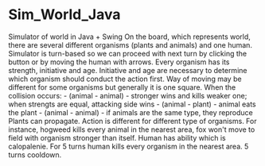 # Sim_World_Java
Simulator of world in Java + Swing
On the board, which represents world, there are several different organisms (plants and animals) and one human. Simulator is turn-based so we can proceed with next turn by clicking the button or by moving the human with arrows.
Every organism has its strength, initiative and age. Initiative and age are necessary to determine which organism should conduct the action first.
Way of moving may be different for some organisms but generally it is one square.
When the collision occurs:
    - (animal - animal) - stronger wins and kills weaker one; when strengts are equal, attacking side wins
    - (animal - plant) - animal eats the plant
    - (animal - animal) - if animals are the same type, they reproduce
Plants can propagate.
Action is different for different type of organisms. For instance, hogweed kills every animal in the nearest area, fox won't move to field with organism stronger than itself.
Human has ability which is calopalenie. For 5 turns human kills every organism in the nearest area. 5 turns cooldown.